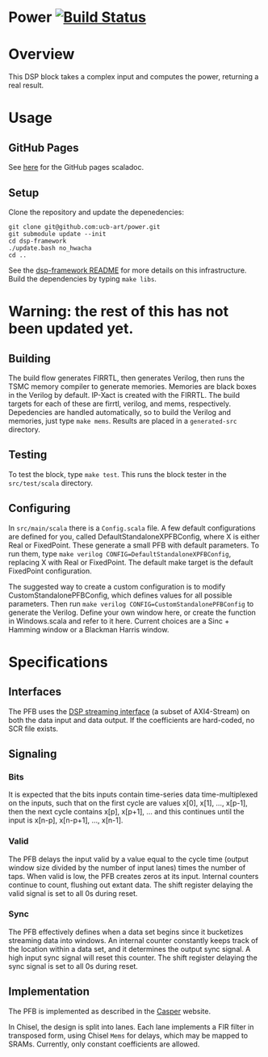 Power [![Build Status](https://travis-ci.org/ucb-art/power.svg?branch=master)](https://travis-ci.org/ucb-art/power)
=======================


# Overview

This DSP block takes a complex input and computes the power, returning a real result.

# Usage

## GitHub Pages

See [here](https://ucb-art.github.io/power/latest/api/) for the GitHub pages scaladoc.

## Setup

Clone the repository and update the depenedencies:

```
git clone git@github.com:ucb-art/power.git
git submodule update --init
cd dsp-framework
./update.bash no_hwacha
cd ..
```

See the [dsp-framework README](https://github.com/ucb-art/dsp-framework/blob/master/README.md) for more details on this infrastructure.
Build the dependencies by typing `make libs`.




# Warning: the rest of this has not been updated yet.



## Building

The build flow generates FIRRTL, then generates Verilog, then runs the TSMC memory compiler to generate memories.
Memories are black boxes in the Verilog by default.
IP-Xact is created with the FIRRTL.
The build targets for each of these are firrtl, verilog, and mems, respectively.
Depedencies are handled automatically, so to build the Verilog and memories, just type `make mems`.
Results are placed in a `generated-src` directory.

## Testing

To test the block, type `make test`.
This runs the block tester in the `src/test/scala` directory.

## Configuring

In `src/main/scala` there is a `Config.scala` file.
A few default configurations are defined for you, called DefaultStandaloneXPFBConfig, where X is either Real or FixedPoint.
These generate a small PFB with default parameters.
To run them, type `make verilog CONFIG=DefaultStandaloneXPFBConfig`, replacing X with Real or FixedPoint.
The default make target is the default FixedPoint configuration.

The suggested way to create a custom configuration is to modify CustomStandalonePFBConfig, which defines values for all possible parameters.
Then run `make verilog CONFIG=CustomStandalonePFBConfig` to generate the Verilog.
Define your own window here, or create the function in Windows.scala and refer to it here.
Current choices are a Sinc + Hamming window or a Blackman Harris window.

# Specifications

## Interfaces

The PFB uses the [DSP streaming interface](https://github.com/ucb-art/rocket-dsp-utils/blob/master/doc/stream.md) (a subset of AXI4-Stream) on both the data input and data output.
If the coefficients are hard-coded, no SCR file exists.

## Signaling

### Bits

It is expected that the bits inputs contain time-series data time-multiplexed on the inputs, such that on the first cycle are values x[0], x[1], …, x[p-1], then the next cycle contains x[p], x[p+1], … and this continues until the input is x[n-p], x[n-p+1], …, x[n-1].

### Valid

The PFB delays the input valid by a value equal to the cycle time (output window size divided by the number of input lanes) times the number of taps.
When valid is low, the PFB creates zeros at its input.
Internal counters continue to count, flushing out extant data.
The shift register delaying the valid signal is set to all 0s during reset.

### Sync

The PFB effectively defines when a data set begins since it bucketizes streaming data into windows.
An internal counter constantly keeps track of the location within a data set, and it determines the output sync signal.
A high input sync signal will reset this counter.
The shift register delaying the sync signal is set to all 0s during reset.

## Implementation

The PFB is implemented as described in the [Casper](https://casper.berkeley.edu/wiki/The_Polyphase_Filter_Bank_Technique) website.

In Chisel, the design is split into lanes. 
Each lane implements a FIR filter in transposed form, using Chisel `Mems` for delays, which may be mapped to SRAMs.
Currently, only constant coefficients are allowed.

